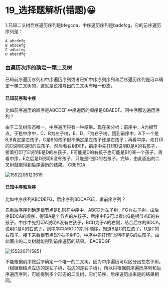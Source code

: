 # 19_选择题解析(错题):grinning:

1.已知二叉树后序遍历序列是bfegcda，中序遍历序列是badefcg，它的前序遍历序列是：

```
A abcdefg 
B abdcefg 
C adbcfeg 
D abecdfg
```

### 由遍历次序的确定一颗二叉树

已知前序遍历序列和中序遍历序列或者已知中序序列序列和后序遍历序列是可以确定一棵二叉树的，这就是说推导出的二叉树有唯一形态。

#### 已知前序和中序

比如前序遍历的顺序是ABCDEF,中序遍历的顺序是CBAEDF。问中序那边遍历序列？

由于二叉树形态唯一，中序遍历只有一种结果。现在来分析：前序中，A为根节点。于是中序中，C、B为左子树，E、D，F为右子树。回到前序中，A下一个是B,B肯定是左孩子，C是B的孩子但不确定是左孩子还是右孩子；再看中序，先打印的C说明C是B的左孩子。然后看右树DEF，前序中先打印D说明D是A的右孩子，接着打印了E说明E是D的左孩子。F可能是D的右孩子也可能是E的某一个孩子。再看中序，E之后是D说明E没有孩子，只能是F是D的右孩子。完毕，由此画出的二叉树就能得到后序遍历的结果。  CBEFDA

![1552206123619](C:\Users\32183\AppData\Roaming\Typora\typora-user-images\1552206123619.png)

#### 已知中序和后序

比如中序序列ABCDEFG，后序序列BDCAFGE，求前序序列？

先看后序序列确定根节点是E,则在中序中，ABCD为左子树，FG为右子树。由后序BDCA的顺序，得知A是个节点的左孩子，后序中FG可以看出G是根节点E的右孩子。中序中先打印A说明A没有左孩子，BCD为于A的右侧，结合后序的BDCA，说明C是A的右孩子，则中序中ABCD的打印顺序，知道B是C的左孩子，D是C的右孩子。接下来看根节点E的右子树FG，中序中先打印F,说明F是G的左孩子。由此画出的二叉树就能得到前序遍历的结果。   EACBDGF

![1552207115851](C:\Users\32183\AppData\Roaming\Typora\typora-user-images\1552207115851.png)

不能根据前序跟后序确定一个唯一的二叉树，因为中序遍历可以区分出左右子树。（根据根结点左边的是左子树，右边的是右子树），所以只根据前序遍历序列和后序遍历序列，可能得到多个形态的二叉树，它们前序、后序遍历出来是的结果相同。